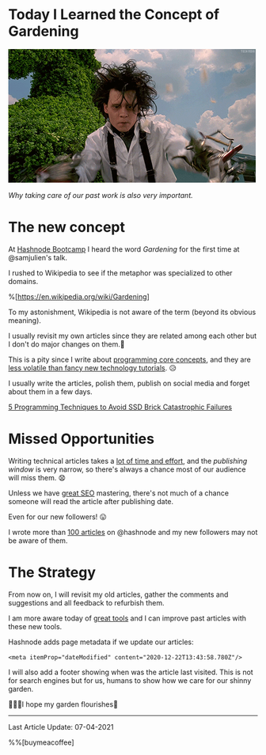 # Today I Learned the Concept of Gardening

![Today I Learned the Concept of Gardening](dcf10eafbc2b3c0639fea369aeefc13a.gif)

*Why taking care of our past work is also very important.*

# The new concept

At [Hashnode Bootcamp](https://hashnode.com/bootcamp/batch-3) I heard the word *Gardening* for the first time at @samjulien's talk.

I rushed to Wikipedia to see if the metaphor was specialized to other domains.

%[https://en.wikipedia.org/wiki/Gardening]

To my astonishment, Wikipedia is not aware of the term (beyond its obvious meaning).

I usually revisit my own articles since they are related among each other but I don't do major changes on them.📕

This is a pity since I write about [programming core concepts](https://hashnode.com/n/programming/recent), and they are [less volatile than fancy new technology tutorials](../../Blogging/The%20Complete%20Etiquette%20Guide%20to%20Writing%20programming%20Articles%20on%20Hashnode/readme.md). 😥

I usually write the articles, polish them, publish on social media and forget about them in a few days.

[5 Programming Techniques to Avoid SSD Brick Catastrophic Failures](../../Quality/5%20Programming%20Techniques%20to%20Avoid%20SSD%20Brick%20Catastrophic%20Failures/readme.md)

# Missed Opportunities

Writing technical articles takes a [lot of time and effort](../../Blogging/The%20Complete%20Etiquette%20Guide%20to%20Writing%20programming%20Articles%20on%20Hashnode/readme.md), and the *publishing window* is very narrow, so there's always a chance most of our audience will miss them. 😧

Unless we have [great SEO](https://catalins.tech/canonical-url-what-is-it-and-why-should-you-care) mastering, there's not much of a chance someone will read the article after publishing date.

Even for our new followers! 😛

I wrote more than [100 articles](https://maximilianocontieri/) on @hashnode and my new followers may not be aware of them.

# The Strategy

From now on, I will revisit my old articles, gather the comments and suggestions and all feedback to refurbish them.

I am more aware today of [great tools](../../Blogging/10%20Invaluable%20Tips%20for%20Successful%20Tech%20Articles/readme.md) and I can improve past articles with these new tools.

Hashnode adds page metadata if we update our articles:


```
<meta itemProp="dateModified" content="2020-12-22T13:43:58.780Z"/>
``` 
 
I will also add a footer showing when was the article last visited. This is not for search engines but for us, humans to show how we care for our shinny garden.

👨🏽‍🌾I hope my garden flourishes🌻

* * * 

Last Article Update: 07-04-2021


%%[buymeacoffee]